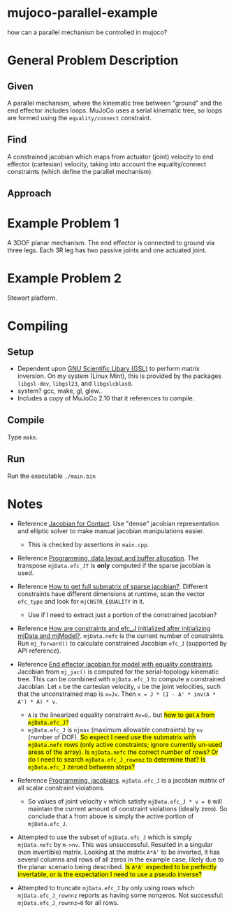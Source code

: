 # mujoco-parallel-example
how can a parallel mechanism be controlled in mujoco?

# General Problem Description
## Given
A parallel mechanism, where the kinematic tree between "ground" and the end effector includes loops. MuJoCo uses a serial kinematic tree, so loops are formed using the `equality/connect` constraint.

## Find
A constrained jacobian which maps from actuator (joint) velocity to end effector (cartesian) velocity, taking into account the equality/connect constraints (which define the parallel mechanism).

## Approach


# Example Problem 1
A 3DOF planar mechanism. The end effector is connected to ground via three legs. Each 3R leg has two passive joints and one actuated joint.

# Example Problem 2
Stewart platform. 

# Compiling
## Setup
- Dependent upon [GNU Scientific Libary (GSL)](https://www.gnu.org/software/gsl/doc/html/index.html) to perform matrix inversion. On my system (Linux Mint), this is provided by the packages `libgsl-dev`, `libgsl23`, and `libgslcblas0`.
- system? gcc, make, gl, glew..
- Includes a copy of MuJoCo 2.10 that it references to compile. 
## Compile
Type `make`. 

## Run
Run the executable `./main.bin`

# Notes
- Reference [Jacobian for Contact](https://roboti.us/forum/index.php?threads/jacobian-for-contact.3482/). Use "dense" jacobian representation and elliptic solver to make manual jacobian manipulations easier.
  - This is checked by assertions in `main.cpp`.
- Reference [Programming, data layout and buffer allocation](https://mujoco.readthedocs.io/en/latest/programming.html). The transpose `mjData.efc_JT` is **only** computed if the sparse jacobian is used. 
- Reference [How to get full submatrix of sparse jacobian?](https://roboti.us/forum/index.php?threads/how-to-get-full-submatrix-of-sparse-jacobian.4068). Different constraints have different dimensions at runtime, scan the vector `efc_type` and look for `mjCNSTR_EQUALITY` in it.
  - Use if I need to extract just a portion of the constrained jacobian?
- Reference [How are constraints and efc_J initialized after initializing mjData and mjModel?](https://roboti.us/forum/index.php?threads/how-are-constraints-and-efc_j-initialized-after-initializing-mjdata-and-mjmodel.4100). `mjData.nefc` is the current number of constraints. Run `mj_forward()` to calculate constrained Jacobian `efc_J` (supported by API reference).
- Reference [End effector jacobian for model with equality constraints](https://roboti.us/forum/index.php?threads/end-effector-jacobian-for-model-with-equality-constraints.3478/#post-4049). Jacobian from `mj_jac()` is computed for the serial-topology kinematic tree. This can be combined with `mjData.efc_J` to compute a constrained Jacobian. Let `x` be the cartesian velocity, `v` be the joint velocities, such that the unconstrained map is `x=Jv`. Then `x = J * (I - A' * inv(A * A') * A) * v`.
  - `A` is the linearized equality constraint `Av=0`.. but <mark> how to get `A` from `mjData.efc_J`? </mark>
  - `mjData.efc_J` is `njmax` (maximum allowable constraints) by `nv` (number of DOF). <mark> So expect I need use the submatrix with `mjData.nefc` rows (only active constraints; ignore currently un-used areas of the array). Is `mjData.nefc` the correct number of rows? Or do I need to search `mjData.efc_J_rownnz` to determine that? Is `mjData.efc_J` zeroed between steps? </mark>

- Reference [Programming, jacobians](https://mujoco.readthedocs.io/en/latest/programming.html#jacobians). `mjData.efc_J` is a jacobian matrix of all scalar constraint violations. 
  - So values of joint velocity `v` which satisfy `mjData.efc_J * v = 0` will maintain the current amount of constraint violations (ideally zero). So conclude that `A` from above is simply the active portion of `mjData.efc_J`.
- Attempted to use the subset of `mjData.efc_J` which is simply `mjData.nefc` by `m->nv`. This was unsuccessful. Resulted in a singular (non invertible) matrix. Looking at the matrix `A*A'` to be inverted, it has several columns and rows of all zeros in the example case, likely due to the planar scenario being described. <mark>Is `A*A'` expected to be perfectly invertable, or is the expectation I need to use a pseudo inverse? </mark>
- Attempted to truncate `mjData.efc_J` by only using rows which `mjData.efc_J_rownnz` reports as having some nonzeros. Not successful: `mjData.efc_J_rownnz=0` for all rows. 

